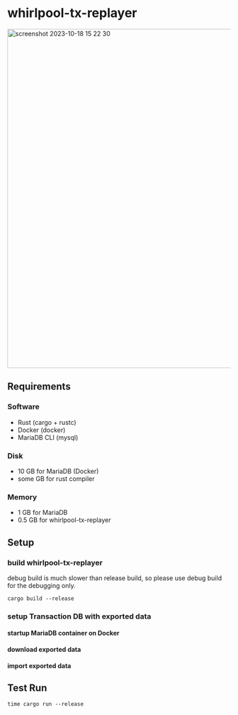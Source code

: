 # whirlpool-tx-replayer

<img width="765" alt="screenshot 2023-10-18 15 22 30" src="https://github.com/orca-so/whirlpool-tx-replayer/assets/109891005/ff52f804-132c-40ae-bf4b-0e89dc24dff9">

## Requirements
### Software
- Rust (cargo + rustc)
- Docker (docker)
- MariaDB CLI (mysql)

### Disk
- 10 GB for MariaDB (Docker)
- some GB for rust compiler

### Memory
- 1 GB for MariaDB
- 0.5 GB for whirlpool-tx-replayer

## Setup
### build whirlpool-tx-replayer
debug build is much slower than release build, so please use debug build for the debugging only.
```
cargo build --release
```

### setup Transaction DB with exported data
#### startup MariaDB container on Docker

#### download exported data


#### import exported data


## Test Run
```
time cargo run --release
```
